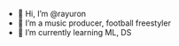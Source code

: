 - 👋 Hi, I’m @rayuron
- 👀 I’m a music producer, football freestyler
- 🌱 I’m currently learning ML, DS

<!---
rayuron/rayuron is a ✨ special ✨ repository because its `README.md` (this file) appears on your GitHub profile.
You can click the Preview link to take a look at your changes.
--->
